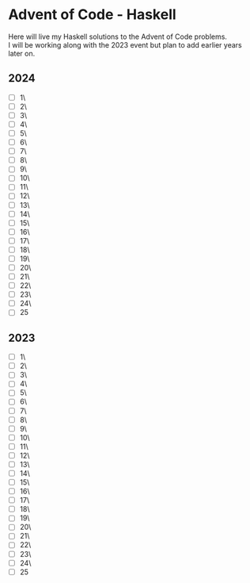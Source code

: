 # Advent of Code - Haskell
Here will live my Haskell solutions to the Advent of Code problems.\
I will be working along with the 2023 event but plan to add earlier years later on.

## 2024
- [ ] 1\
- [ ] 2\
- [ ] 3\
- [ ] 4\
- [ ] 5\
- [ ] 6\
- [ ] 7\
- [ ] 8\
- [ ] 9\
- [ ] 10\
- [ ] 11\
- [ ] 12\
- [ ] 13\
- [ ] 14\
- [ ] 15\
- [ ] 16\
- [ ] 17\
- [ ] 18\
- [ ] 19\
- [ ] 20\
- [ ] 21\
- [ ] 22\
- [ ] 23\
- [ ] 24\
- [ ] 25

## 2023

- [ ] 1\
- [ ] 2\
- [ ] 3\
- [ ] 4\
- [ ] 5\
- [ ] 6\
- [ ] 7\
- [ ] 8\
- [ ] 9\
- [ ] 10\
- [ ] 11\
- [ ] 12\
- [ ] 13\
- [ ] 14\
- [ ] 15\
- [ ] 16\
- [ ] 17\
- [ ] 18\
- [ ] 19\
- [ ] 20\
- [ ] 21\
- [ ] 22\
- [ ] 23\
- [ ] 24\
- [ ] 25
